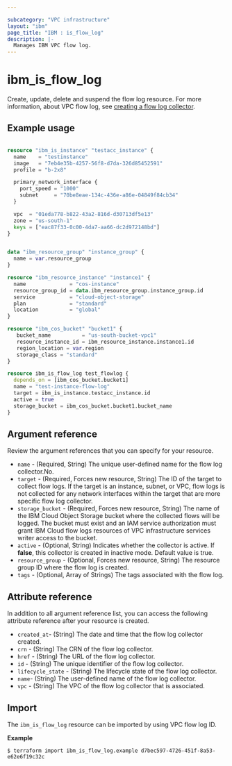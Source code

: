 ```yaml
---

subcategory: "VPC infrastructure"
layout: "ibm"
page_title: "IBM : is_flow_log"
description: |-
  Manages IBM VPC flow log.
---
```


# ibm_is_flow_log
Create, update, delete and suspend the flow log resource. For more information, about VPC flow log, see [creating a flow log collector](https://cloud.ibm.com/docs/vpc?topic=vpc-ordering-flow-log-collector).


## Example usage

```terraform

resource "ibm_is_instance" "testacc_instance" {
  name    = "testinstance"
  image   = "7eb4e35b-4257-56f8-d7da-326d85452591"
  profile = "b-2x8"

  primary_network_interface {
    port_speed = "1000"
    subnet     = "70be8eae-134c-436e-a86e-04849f84cb34"
  }

  vpc  = "01eda778-b822-43a2-816d-d30713df5e13"
  zone = "us-south-1"
  keys = ["eac87f33-0c00-4da7-aa66-dc2d972148bd"]
}


data "ibm_resource_group" "instance_group" {
  name = var.resource_group
}

resource "ibm_resource_instance" "instance1" {
  name              = "cos-instance"
  resource_group_id = data.ibm_resource_group.instance_group.id
  service           = "cloud-object-storage"
  plan              = "standard"
  location          = "global"
}

resource "ibm_cos_bucket" "bucket1" {
   bucket_name          = "us-south-bucket-vpc1"
   resource_instance_id = ibm_resource_instance.instance1.id
   region_location = var.region
   storage_class = "standard"
}

resource ibm_is_flow_log test_flowlog {
  depends_on = [ibm_cos_bucket.bucket1]
  name = "test-instance-flow-log"
  target = ibm_is_instance.testacc_instance.id
  active = true
  storage_bucket = ibm_cos_bucket.bucket1.bucket_name
}

```


## Argument reference
Review the argument references that you can specify for your resource. 

- `name` - (Required, String) The unique user-defined name for the flow log collector.No.
- `target` - (Required, Forces new resource, String) The ID of the target to collect flow logs. If the target is an instance, subnet, or VPC, flow logs is not collected for any network interfaces within the target that are more specific flow log collector.
- `storage_bucket` - (Required, Forces new resource, String) The name of the IBM Cloud Object Storage bucket where the collected flows will be logged. The bucket must exist and an IAM service authorization must grant IBM Cloud flow logs resources of VPC infrastructure services writer access to the bucket.
- `active` - (Optional, String) Indicates whether the collector is active. If **false**, this collector is created in inactive mode. Default value is true.
- `resource_group` - (Optional, Forces new resource, String) The resource group ID where the flow log is created.
- `tags` - (Optional, Array of Strings) The tags associated with the flow log.


## Attribute reference
In addition to all argument reference list, you can access the following attribute reference after your resource is created.

- `created_at`-  (String) The date and time that the flow log collector created.
- `crn` - (String) The CRN of the flow log collector.
- `href` - (String) The URL of the flow log collector.
- `id` - (String) The unique identifier of the flow log collector.
- `lifecycle_state` - (String) The lifecycle state of the flow log collector.
- `name`-  (String) The user-defined name of the flow log collector.
- `vpc` - (String) The VPC of the flow log collector that is associated.


## Import
The `ibm_is_flow_log` resource can be imported by using VPC flow log ID.

**Example**

```
$ terraform import ibm_is_flow_log.example d7bec597-4726-451f-8a53-e62e6f19c32c
```
